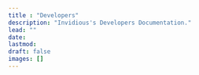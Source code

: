 ```yaml
---
title : "Developers"
description: "Invidious's Developers Documentation."
lead: ""
date:
lastmod:
draft: false
images: []
---
```

